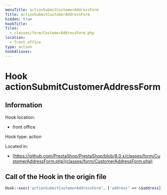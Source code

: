 ```yaml
---
menuTitle: actionSubmitCustomerAddressForm
Title: actionSubmitCustomerAddressForm
hidden: true
hookTitle: 
files:
  - classes/form/CustomerAddressForm.php
location:
  - front office
type: action
hookAliases:
---
```


# Hook actionSubmitCustomerAddressForm

## Information

Hook location:
  - front office

Hook type: action

Located in: 
  - [https://github.com/PrestaShop/PrestaShop/blob/8.0.x/classes/form/CustomerAddressForm.php](classes/form/CustomerAddressForm.php)

## Call of the Hook in the origin file

```php
Hook::exec('actionSubmitCustomerAddressForm', ['address' => &$address])
```